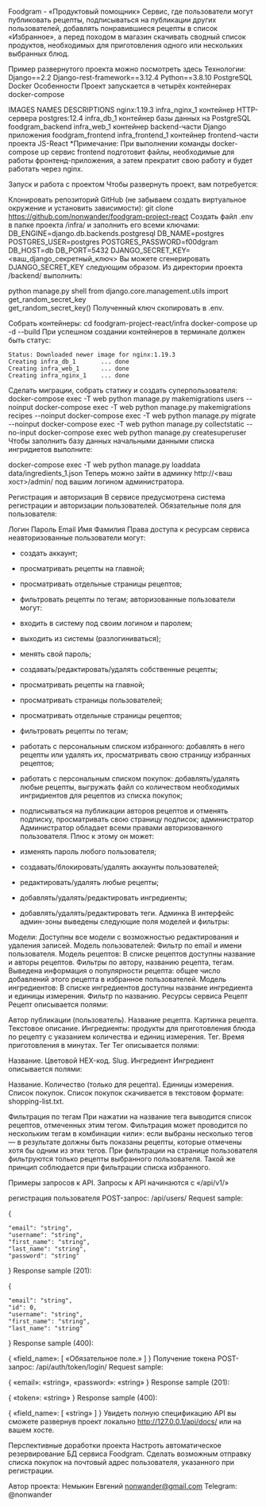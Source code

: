 Foodgram - «Продуктовый помощник»
Cервис, где пользователи могут публиковать рецепты, подписываться на публикации других пользователей, добавлять понравившиеся рецепты в список «Избранное», а перед походом в магазин скачивать сводный список продуктов, необходимых для приготовления одного или нескольких выбранных блюд.

Пример развернутого проекта можно посмотреть здесь
Технологии:
Django==2.2
Django-rest-framework==3.12.4
Python==3.8.10
PostgreSQL
Docker
Особенности
Проект запускается в четырёх контейнерах docker-compose

IMAGES	NAMES	DESCRIPTIONS
nginx:1.19.3	infra_nginx_1	контейнер HTTP-сервера
postgres:12.4	infra_db_1	контейнер базы данных на PostgreSQL
foodgram_backend	infra_web_1	контейнер backend-части Django приложения
foodgram_frontend	infra_frontend_1	контейнер frontend-части проекта JS-React
*Примечание: При выполнении команды docker-compose up сервис frontend подготовит файлы, необходимые для работы фронтенд-приложения, а затем прекратит свою работу и будет работать через nginx.

Запуск и работа с проектом
Чтобы развернуть проект, вам потребуется:

Клонировать репозиторий GitHub (не забываем создать виртуальное окружение и установить зависимости):
git clone https://github.com/nonwander/foodgram-project-react
Создать файл .env в папке проекта /infra/ и заполнить его всеми ключами:
DB_ENGINE=django.db.backends.postgresql
DB_NAME=postgres
POSTGRES_USER=postgres
POSTGRES_PASSWORD=f00dgram
DB_HOST=db
DB_PORT=5432
DJANGO_SECRET_KEY=<ваш_django_секретный_ключ>
Вы можете сгенерировать DJANGO_SECRET_KEY следующим образом. Из директории проекта /backend/ выполнить:

python manage.py shell
from django.core.management.utils import get_random_secret_key  
get_random_secret_key()
Полученный ключ скопировать в .env.

Собрать контейнеры:
cd foodgram-project-react/infra
docker-compose up -d --build
При успешном создании контейнеров в терминале должен быть статус:

    Status: Downloaded newer image for nginx:1.19.3
    Creating infra_db_1       ... done
    Creating infra_web_1      ... done
    Creating infra_nginx_1    ... done
Сделать миграции, собрать статику и создать суперпользователя:
docker-compose exec -T web python manage.py makemigrations users --noinput
docker-compose exec -T web python manage.py makemigrations recipes --noinput
docker-compose exec -T web python manage.py migrate --noinput
docker-compose exec -T web python manage.py collectstatic --no-input
docker-compose exec web python manage.py createsuperuser
Чтобы заполнить базу данных начальными данными списка ингридиетов выполните:

docker-compose exec -T web python manage.py loaddata data/ingredients_1.json 
Теперь можно зайти в админку http://<ваш хост>/admin/ под вашим логином администратора.

Регистрация и авторизация
В сервисе предусмотрена система регистрации и авторизации пользователей. Обязательные поля для пользователя:

Логин
Пароль
Email
Имя
Фамилия
Права доступа к ресурсам сервиса
неавторизованные пользователи могут:
- создать аккаунт;
- просматривать рецепты на главной;
- просматривать отдельные страницы рецептов;
- фильтровать рецепты по тегам;
авторизованные пользователи могут:
- входить в систему под своим логином и паролем;
- выходить из системы (разлогиниваться);
- менять свой пароль;
- создавать/редактировать/удалять собственные рецепты;
- просматривать рецепты на главной;
- просматривать страницы пользователей;
- просматривать отдельные страницы рецептов;
- фильтровать рецепты по тегам;
- работать с персональным списком избранного: добавлять в него рецепты или удалять их, просматривать свою страницу избранных рецептов;
- работать с персональным списком покупок: добавлять/удалять любые рецепты, выгружать файл со количеством необходимых ингридиентов для рецептов из списка покупок;
- подписываться на публикации авторов рецептов и отменять подписку, просматривать свою страницу подписок;
администратор
Администратор обладает всеми правами авторизованного пользователя.
Плюс к этому он может:

- изменять пароль любого пользователя;
- создавать/блокировать/удалять аккаунты пользователей;
- редактировать/удалять любые рецепты;
- добавлять/удалять/редактировать ингредиенты;
- добавлять/удалять/редактировать теги.
Админка
В интерфейс админ-зоны выведены следующие поля моделей и фильтры:

Модели:
Доступны все модели с возможностью редактирования и удаления записей.
Модель пользователей:
Фильтр по email и имени пользователя.
Модель рецептов:
В списке рецептов доступны название и авторы рецептов.
Фильтры по автору, названию рецепта, тегам.
Выведена информация о популярности рецепта: общее число добавлений этого рецепта в избранное пользователей.
Модель ингредиентов:
В списке ингредиентов доступны название ингредиента и единицы измерения.
Фильтр по названию.
Ресурсы сервиса
Рецепт
Рецепт описывается полями:

Автор публикации (пользователь).
Название рецепта.
Картинка рецепта.
Текстовое описание.
Ингредиенты: продукты для приготовления блюда по рецепту с указанием количества и единиц измерения.
Тег.
Время приготовления в минутах.
Тег
Тег описывается полями:

Название.
Цветовой HEX-код.
Slug.
Ингредиент
Ингредиент описывается полями:

Название.
Количество (только для рецепта).
Единицы измерения.
Список покупок.
Список покупок скачивается в текстовом формате: shopping-list.txt.

Фильтрация по тегам
При нажатии на название тега выводится список рецептов, отмеченных этим тегом. Фильтрация может проводится по нескольким тегам в комбинации «или»: если выбраны несколько тегов — в результате должны быть показаны рецепты, которые отмечены хотя бы одним из этих тегов. При фильтрации на странице пользователя фильтруются только рецепты выбранного пользователя. Такой же принцип соблюдается при фильтрации списка избранного.

Примеры запросов к API.
Запросы к API начинаются с «/api/v1/»

регистрация пользователя
POST-запрос: /api/users/
Request sample:

{

    "email": "string",
    "username": "string",
    "first_name": "string",
    "last_name": "string",
    "password": "string"

}
Response sample (201):

{

    "email": "string",
    "id": 0,
    "username": "string",
    "first_name": "string",
    "last_name": "string"

}
Response sample (400):

{
    «field_name»: [
      «Обязательное поле.»
    ]
}
Получение токена
POST-запрос: /api/auth/token/login/
Request sample:

{
    «email»: «string»,
    «password»: «string»
}
Response sample (201):

{
    «token»: «string»
}
Response sample (400):

{
    «field_name»: [
      «string»
    ]
}
Увидеть полную спецификацию API вы сможете развернув проект локально http://127.0.0.1/api/docs/ или на вашем хосте.

Перспективные доработки проекта
Настроть автоматическое резервирование БД сервиса Foodgram.
Сделать возможным отправку списка покупок на почтовый адрес пользователя, указанного при регистрации.

Автор проекта:
Немыкин Евгений
nonwander@gmail.com
Telegram: @nonwander
